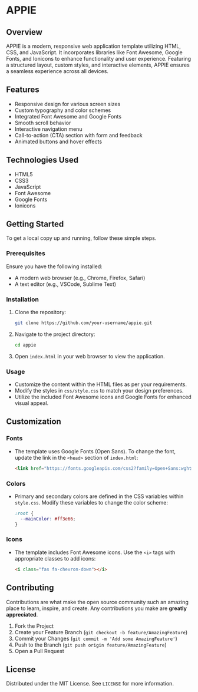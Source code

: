 # APPIE

## Overview

APPIE is a modern, responsive web application template utilizing HTML, CSS, and JavaScript. It incorporates libraries like Font Awesome, Google Fonts, and Ionicons to enhance functionality and user experience. Featuring a structured layout, custom styles, and interactive elements, APPIE ensures a seamless experience across all devices.

## Features

- Responsive design for various screen sizes
- Custom typography and color schemes
- Integrated Font Awesome and Google Fonts
- Smooth scroll behavior
- Interactive navigation menu
- Call-to-action (CTA) section with form and feedback
- Animated buttons and hover effects

## Technologies Used

- HTML5
- CSS3
- JavaScript
- Font Awesome
- Google Fonts
- Ionicons

## Getting Started

To get a local copy up and running, follow these simple steps.

### Prerequisites

Ensure you have the following installed:

- A modern web browser (e.g., Chrome, Firefox, Safari)
- A text editor (e.g., VSCode, Sublime Text)

### Installation

1. Clone the repository:
   ```sh
   git clone https://github.com/your-username/appie.git
   ```

2. Navigate to the project directory:
   ```sh
   cd appie
   ```

3. Open `index.html` in your web browser to view the application.

### Usage

- Customize the content within the HTML files as per your requirements.
- Modify the styles in `css/style.css` to match your design preferences.
- Utilize the included Font Awesome icons and Google Fonts for enhanced visual appeal.
  
## Customization

### Fonts

- The template uses Google Fonts (Open Sans). To change the font, update the link in the `<head>` section of `index.html`:
  ```html
  <link href="https://fonts.googleapis.com/css2?family=Open+Sans:wght@400;700&display=swap" rel="stylesheet" />
  ```

### Colors

- Primary and secondary colors are defined in the CSS variables within `style.css`. Modify these variables to change the color scheme:
  ```css
  :root {
    --mainColor: #ff3e66;
  }
  ```

### Icons

- The template includes Font Awesome icons. Use the `<i>` tags with appropriate classes to add icons:
  ```html
  <i class="fas fa-chevron-down"></i>
  ```

## Contributing

Contributions are what make the open source community such an amazing place to learn, inspire, and create. Any contributions you make are **greatly appreciated**.

1. Fork the Project
2. Create your Feature Branch (`git checkout -b feature/AmazingFeature`)
3. Commit your Changes (`git commit -m 'Add some AmazingFeature'`)
4. Push to the Branch (`git push origin feature/AmazingFeature`)
5. Open a Pull Request

## License

Distributed under the MIT License. See `LICENSE` for more information.
